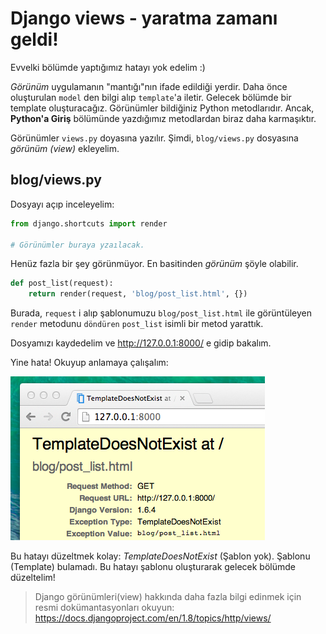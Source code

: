 # Django views - yaratma zamanı geldi!

Evvelki bölümde yaptığımız hatayı yok edelim :)

*Görünüm* uygulamanın "mantığı"nın ifade edildiği yerdir. Daha önce oluşturulan `model` den bilgi alıp `template`'a iletir. Gelecek bölümde bir template oluşturacağız. Görünümler bildiğiniz Python metodlarıdır. Ancak, **Python'a Giriş** bölümünde yazdığımız metodlardan biraz daha karmaşıktır.

Görünümler `views.py` doyasına yazılır. Şimdi, `blog/views.py` dosyasına *görünüm (view)* ekleyelim.

## blog/views.py

Dosyayı açıp inceleyelim:

```python 
from django.shortcuts import render

# Görünümler buraya yzaılacak.
```

Henüz fazla bir şey görünmüyor. En basitinden *görünüm* şöyle olabilir.

```python 
def post_list(request):     
    return render(request, 'blog/post_list.html', {})
```

Burada, `request` i alıp şablonumuzu `blog/post_list.html` ile görüntüleyen `render` metodunu `döndüren` `post_list` isimli bir metod yarattık.

Dosyamızı kaydedelim ve http://127.0.0.1:8000/ e gidip bakalım.

Yine hata! Okuyup anlamaya çalışalım:

![Hata][1]

 [1]: images/error.png

Bu hatayı düzeltmek kolay: *TemplateDoesNotExist* (Şablon yok). Şablonu (Template) bulamadı. Bu hatayı şablonu oluşturarak gelecek bölümde düzeltelim!

> Django görünümleri(view) hakkında daha fazla bilgi edinmek için resmi dokümantasyonları okuyun: https://docs.djangoproject.com/en/1.8/topics/http/views/